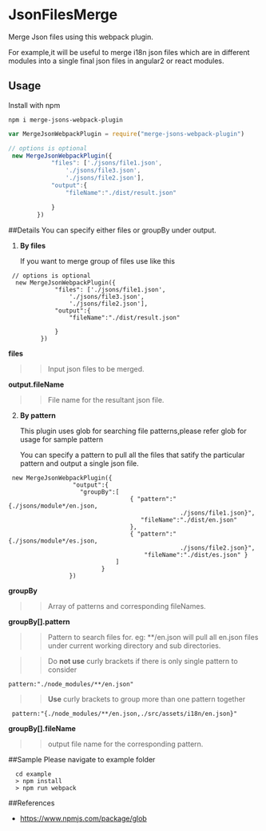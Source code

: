 # JsonFilesMerge

Merge Json files using this webpack plugin.

For example,it will be useful to
merge i18n json files which are in different modules into a single
final json files in angular2 or react modules.

 

 
## Usage

Install with npm

```
npm i merge-jsons-webpack-plugin
```

```javascript
var MergeJsonWebpackPlugin = require("merge-jsons-webpack-plugin")

// options is optional
 new MergeJsonWebpackPlugin({
            "files": ['./jsons/file1.json',
                './jsons/file3.json',
                './jsons/file2.json'],
            "output":{
                "fileName":"./dist/result.json"

            }
        })
```

##Details
  You can specify either files or  groupBy under output.
  
  1. **By files**
  
     If you want to merge group of files use like this
 ``` 
  // options is optional
   new MergeJsonWebpackPlugin({
              "files": ['./jsons/file1.json',
                  './jsons/file3.json',
                  './jsons/file2.json'],
              "output":{
                  "fileName":"./dist/result.json"
  
              }
          })
  ```

  **files** 
   >>Input json files to be merged.
   
  **output.fileName**
   >>File name for the resultant json file.

2. **By pattern**
  
     This plugin uses glob for searching file patterns,please refer glob for usage for sample
     pattern
     
     You can specify a pattern to pull all the files that satify the particular pattern and
     output a single json file.    
     
     
    
 ```  
  new MergeJsonWebpackPlugin({
                   "output":{
                     "groupBy":[
                                   { "pattern":"{./jsons/module*/en.json,
                                                 ./jsons/file1.json}", 
                                      "fileName":"./dist/en.json" 
                                   },
                                   { "pattern":"{./jsons/module*/es.json,
                                                 ./jsons/file2.json}", 
                                       "fileName":"./dist/es.json" }
                               ]        
                           }
                  })

```
 
  **groupBy** 
   >> Array of patterns and corresponding fileNames.

   **groupBy[].pattern**
   >> Pattern to search files for. eg:  **/en.json will pull all en.json files under
          current working directory and sub directories.
          
  >> Do **not use** curly brackets if there is only single pattern to consider
 
 ```angular2html
pattern:"./node_modules/**/en.json"
```
  >> **Use** curly brackets to group more than one pattern together
      
 ```
  pattern:"{./node_modules/**/en.json,./src/assets/i18n/en.json}"

```
           
          
   **groupBy[].fileName**     
   >> output file name for the corresponding pattern.
   
##Sample
  Please navigate to example folder
 
 ```
   cd example
   > npm install
   > npm run webpack

```

##References

 - https://www.npmjs.com/package/glob
